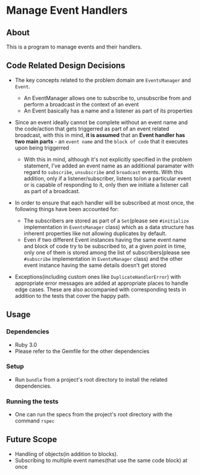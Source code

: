 # Manage Event Handlers

## About

This is a program to manage events and their handlers.

## Code Related Design Decisions

* The key concepts related to the problem domain are `EventsManager` and `Event`.
  - An EventManager allows one to subscribe to, unsubscribe from and perform a broadcast in the context of an event
  - An Event basically has a name and a listener as part of its properties

* Since an event ideally cannot be complete without an event name and the code/action that gets triggerred as part of an event related broadcast, with this in mind, **it is assumed** that an **Event handler has two main parts** - an `event name` and the `block of code` that it executes upon being triggerred
  * With this in mind, although it's not explicitly specified in the problem statement, I've added an event name as an additional paramater with regard to `subscribe`, `unsubscribe` and `broadcast` events. With this addition, only if a listener/subscriber, listens to/on a particular event or is capable of responding to it, only then we initiate a listener call as part of a broadcast.

* In order to ensure that each handler will be subscribed at most once, the following things have been accounted for:
  * The subscribers are stored as part of a `Set`(please see `#initialize` implementation in `EventsManager` class) which as a data structure has inherent properties like not allowing duplicates by default.
  * Even if two different Event instances having the same event name and block of code try to be subscribed to, at a given point in time, only one of them is stored among the list of subscribers(please see `#subscribe` implementation in `EventsManager` class) and the other event instance having the same details doesn't get stored

* Exceptions(including custom ones like `DuplicateHandlerError`) with appropriate error messages are added at appropriate places to handle edge cases. These are also accompanied with corresponding tests in addition to the tests that cover the happy path.

## Usage

### Dependencies
* Ruby 3.0
* Please refer to the Gemfile for the other dependencies

### Setup
* Run `bundle` from a project's root directory to install the related dependencies.

### Running the tests
* One can run the specs from the project's root directory with the command `rspec`

## Future Scope
* Handling of objects(in addition to blocks).
* Subscribing to multiple event names(that use the same code block) at once
